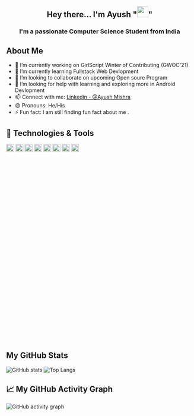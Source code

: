 <h2 align="center"> Hey there... I'm Ayush "<img src="https://raw.githubusercontent.com/MartinHeinz/MartinHeinz/master/wave.gif" width="30px">" </h1>
<h3 align="center"> I'm a passionate Computer Science Student from India </h3>

## About Me
- 🔭 I’m currently working on GirlScript Winter of Contributing (GWOC'21)
- 🌱 I’m currently learning Fullstack Web Devlopment
- 👯 I’m looking to collaborate on upcoming Open soure Program
- 🤔 I’m looking for help with learning and exploring more in Android Devlopment
- 📫 Connect with me: [Linkedin - @Ayush Mishra](https://www.linkedin.com/in/ayush-b-m/)
- 😄 Pronouns: He/His
- ⚡ Fun fact: I am still finding fun fact about me .

## 🔧 Technologies & Tools



<a href="https://www.python.org/" title="Python"><img src="https://github.com/get-icon/geticon/raw/master/icons/python.svg" alt="Python" width="21px" height="21px"></a>
<a href="https://en.wikipedia.org/wiki/C_(programming_language)" title="C"><img src="https://github.com/get-icon/geticon/raw/master/icons/c.svg" alt="C" width="21px" height="21px"></a>
<a href="https://isocpp.org/" title="C++"><img src="https://github.com/get-icon/geticon/raw/master/icons/c-plusplus.svg" alt="C++" width="21px" height="21px"></a>
<a href="https://www.w3.org/TR/html5/" title="HTML5"><img src="https://github.com/get-icon/geticon/raw/master/icons/html-5.svg" alt="HTML5" width="21px" height="21px"></a>
<a href="https://www.w3.org/TR/CSS/" title="CSS3"><img src="https://github.com/get-icon/geticon/raw/master/icons/css-3.svg" alt="CSS3" width="21px" height="21px"></a>
<a href="https://developer.mozilla.org/en-US/docs/Web/JavaScript" title="JavaScript"><img src="https://github.com/get-icon/geticon/raw/master/icons/javascript.svg" alt="JavaScript" width="21px" height="21px"></a>
<a href="https://code.visualstudio.com/" title="Visual Studio Code"><img src="https://github.com/get-icon/geticon/raw/master/icons/visual-studio-code.svg" alt="Visual Studio Code" width="21px" height="21px"></a>
<a href="https://git-scm.com/" title="Git"><img src="https://github.com/get-icon/geticon/raw/master/icons/git-icon.svg" alt="Git" width="21px" height="21px"></a>
<svg viewBox="0 0 128 128">


## My GitHub Stats

![GitHub stats](https://github-readme-stats.vercel.app/api?username=ayush-sleeping&theme=tokyonight&show_icons=true&count_private=true)
![Top Langs](https://github-readme-stats.vercel.app/api/top-langs/?username=ayush-sleeping&theme=synthwave)

## &#x1f4c8; My GitHub Activity Graph

![GitHub activity graph](https://activity-graph.herokuapp.com/graph?username=ayush-sleeping&theme=xcode)






